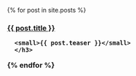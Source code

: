 <ul>
  {% for post in site.posts %}
      <h3><a href="{{ post.url }}">{{ post.title }}</a>
      
      <small>{{ post.teaser }}</small>
      </h3>
      


  {% endfor %}
</ul>
